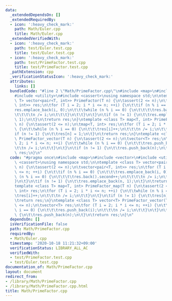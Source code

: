 ```yaml
---
data:
  _extendedDependsOn: []
  _extendedRequiredBy:
  - icon: ':heavy_check_mark:'
    path: Math/Euler.cpp
    title: Math/Euler.cpp
  _extendedVerifiedWith:
  - icon: ':heavy_check_mark:'
    path: test/Euler.test.cpp
    title: test/Euler.test.cpp
  - icon: ':heavy_check_mark:'
    path: test/PrimeFactor.test.cpp
    title: test/PrimeFactor.test.cpp
  _pathExtension: cpp
  _verificationStatusIcon: ':heavy_check_mark:'
  attributes:
    links: []
  bundledCode: "#line 2 \"Math/PrimeFactor.cpp\"\n#include <map>\n#include <vector>\n\
    #include <utility>\n#include <cassert>\nusing namespace std;\n\ntemplate <class\
    \ T> vector<pair<T, int>> PrimeFactor(T n) {\n\tassert(2 <= n);\n\tvector<pair<T,\
    \ int>> res;\n\tfor (T i = 2; i * i <= n; ++i) {\n\t\tif (n % i == 0) {\n\t\t\t\
    res.emplace_back(i, 0);\n\t\t\twhile (n % i == 0) {\n\t\t\t\tres.back().second++;\n\
    \t\t\t\tn /= i;\n\t\t\t}\n\t\t}\n\t}\n\tif (n != 1) {\n\t\tres.emplace_back(n,\
    \ 1);\n\t}\n\treturn res;\n}\ntemplate <class T> map<T, int> PrimeFactor_map(T\
    \ n) {\n\tassert(2 <= n);\n\tmap<T, int> res;\n\tfor (T i = 2; i * i <= n; ++i)\
    \ {\n\t\twhile (n % i == 0) {\n\t\t\tres[i]++;\n\t\t\tn /= i;\n\t\t}\n\t}\n\t\
    if (n != 1) {\n\t\tres[n] = 1;\n\t}\n\treturn res;\n}\ntemplate <class T> vector<T>\
    \ PrimeFactor_vector(T n) {\n\tassert(2 <= n);\n\tvector<T> res;\n\tfor (T i =\
    \ 2; i * i <= n; ++i) {\n\t\twhile (n % i == 0) {\n\t\t\tres.push_back(i);\n\t\
    \t\tn /= i;\n\t\t}\n\t}\n\tif (n != 1) {\n\t\tres.push_back(n);\n\t}\n\treturn\
    \ res;\n}\n"
  code: "#pragma once\n#include <map>\n#include <vector>\n#include <utility>\n#include\
    \ <cassert>\nusing namespace std;\n\ntemplate <class T> vector<pair<T, int>> PrimeFactor(T\
    \ n) {\n\tassert(2 <= n);\n\tvector<pair<T, int>> res;\n\tfor (T i = 2; i * i\
    \ <= n; ++i) {\n\t\tif (n % i == 0) {\n\t\t\tres.emplace_back(i, 0);\n\t\t\twhile\
    \ (n % i == 0) {\n\t\t\t\tres.back().second++;\n\t\t\t\tn /= i;\n\t\t\t}\n\t\t\
    }\n\t}\n\tif (n != 1) {\n\t\tres.emplace_back(n, 1);\n\t}\n\treturn res;\n}\n\
    template <class T> map<T, int> PrimeFactor_map(T n) {\n\tassert(2 <= n);\n\tmap<T,\
    \ int> res;\n\tfor (T i = 2; i * i <= n; ++i) {\n\t\twhile (n % i == 0) {\n\t\t\
    \tres[i]++;\n\t\t\tn /= i;\n\t\t}\n\t}\n\tif (n != 1) {\n\t\tres[n] = 1;\n\t}\n\
    \treturn res;\n}\ntemplate <class T> vector<T> PrimeFactor_vector(T n) {\n\tassert(2\
    \ <= n);\n\tvector<T> res;\n\tfor (T i = 2; i * i <= n; ++i) {\n\t\twhile (n %\
    \ i == 0) {\n\t\t\tres.push_back(i);\n\t\t\tn /= i;\n\t\t}\n\t}\n\tif (n != 1)\
    \ {\n\t\tres.push_back(n);\n\t}\n\treturn res;\n}\n"
  dependsOn: []
  isVerificationFile: false
  path: Math/PrimeFactor.cpp
  requiredBy:
  - Math/Euler.cpp
  timestamp: '2020-10-18 11:21:32+09:00'
  verificationStatus: LIBRARY_ALL_AC
  verifiedWith:
  - test/PrimeFactor.test.cpp
  - test/Euler.test.cpp
documentation_of: Math/PrimeFactor.cpp
layout: document
redirect_from:
- /library/Math/PrimeFactor.cpp
- /library/Math/PrimeFactor.cpp.html
title: Math/PrimeFactor.cpp
---
```

